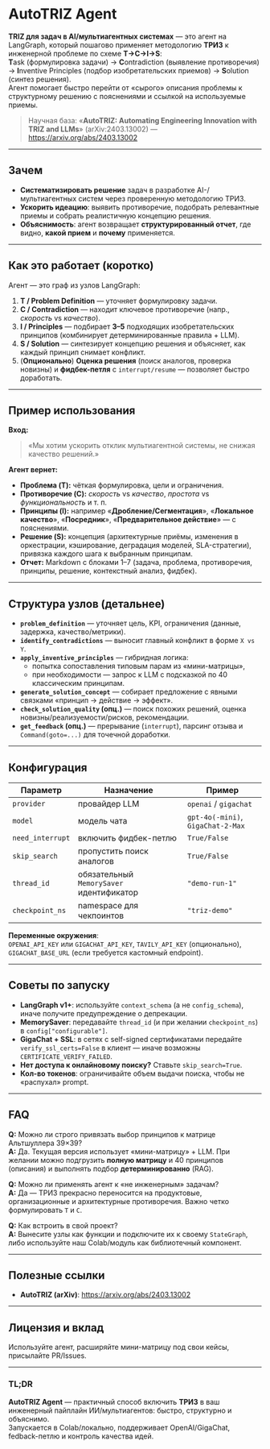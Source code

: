 
# AutoTRIZ Agent

**TRIZ для задач в AI/мультиагентных системах** — это агент на LangGraph, который пошагово применяет методологию **ТРИЗ** к инженерной проблеме по схеме **T→C→I→S**:  
**T**ask (формулировка задачи) → **C**ontradiction (выявление противоречия) → **I**nventive Principles (подбор изобретательских приемов) → **S**olution (синтез решения).  
Агент помогает быстро перейти от «сырого» описания проблемы к структурному решению с пояснениями и ссылкой на используемые приемы.

> Научная база: «**AutoTRIZ: Automating Engineering Innovation with TRIZ and LLMs**» (arXiv:2403.13002) — https://arxiv.org/abs/2403.13002

---

## Зачем

- **Систематизировать решение** задач в разработке AI-/мультиагентных систем через проверенную методологию ТРИЗ.  
- **Ускорить идеацию**: выявить противоречие, подобрать релевантные приемы и собрать реалистичную концепцию решения.  
- **Объяснимость**: агент возвращает **структурированный отчет**, где видно, **какой прием** и **почему** применяется.

---

## Как это работает (коротко)

Агент — это граф из узлов LangGraph:

1. **T / Problem Definition** — уточняет формулировку задачи.  
2. **C / Contradiction** — находит ключевое противоречие (напр., *скорость* vs *качество*).  
3. **I / Principles** — подбирает **3–5** подходящих изобретательских принципов (комбинирует детерминированные правила + LLM).  
4. **S / Solution** — синтезирует концепцию решения и объясняет, как каждый принцип снимает конфликт.  
5. (**Опционально**) **Оценка решения** (поиск аналогов, проверка новизны) и **фидбек-петля** с `interrupt/resume` — позволяет быстро доработать.

---

## Пример использования

**Вход:**  
> «Мы хотим ускорить отклик мультиагентной системы, не снижая качество решений.»

**Агент вернет:**

- **Проблема (T):** чёткая формулировка, цели и ограничения.  
- **Противоречие (C):** *скорость* vs *качество*, *простота* vs *функциональность* и т. п.  
- **Принципы (I):** например «**Дробление/Сегментация**», «**Локальное качество**», «**Посредник**», «**Предварительное действие**» — с пояснениями.  
- **Решение (S):** концепция (архитектурные приёмы, изменения в оркестрации, кэширование, деградация моделей, SLA-стратегии), привязка каждого шага к выбранным принципам.  
- **Отчет:** Markdown c блоками 1–7 (задача, проблема, противоречия, принципы, решение, контекстный анализ, фидбек).

---

## Структура узлов (детальнее)

- **`problem_definition`** — уточняет цель, KPI, ограничения (данные, задержка, качество/метрики).  
- **`identify_contradictions`** — выносит главный конфликт в форме `X vs Y`.  
- **`apply_inventive_principles`** — гибридная логика:  
  - попытка сопоставления типовым парам из «мини-матрицы»,  
  - при необходимости — запрос к LLM с подсказкой по 40 классическим принципам.  
- **`generate_solution_concept`** — собирает предложение с явными связками «принцип → действие → эффект».  
- **`check_solution_quality` (опц.)** — поиск похожих решений, оценка новизны/реализуемости/рисков, рекомендации.  
- **`get_feedback` (опц.)** — прерывание (`interrupt`), парсинг отзыва и `Command(goto=...)` для точечной доработки.

---

## Конфигурация

| Параметр | Назначение | Пример |
|---|---|---|
| `provider` | провайдер LLM | `openai` / `gigachat` |
| `model` | модель чата | `gpt-4o(-mini)`, `GigaChat-2-Max` |
| `need_interrupt` | включить фидбек-петлю | `True/False` |
| `skip_search` | пропустить поиск аналогов | `True/False` |
| `thread_id` | обязательный `MemorySaver` идентификатор | `"demo-run-1"` |
| `checkpoint_ns` | namespace для чекпоинтов | `"triz-demo"` |

**Переменные окружения**:  
`OPENAI_API_KEY` или `GIGACHAT_API_KEY`, `TAVILY_API_KEY` (опционально), `GIGACHAT_BASE_URL` (если требуется кастомный endpoint).

---

## Советы по запуску

- **LangGraph v1+**: используйте `context_schema` (а не `config_schema`), иначе получите предупреждение о депрекации.  
- **MemorySaver**: передавайте `thread_id` (и при желании `checkpoint_ns`) в `config["configurable"]`.  
- **GigaChat + SSL**: в сетях с self-signed сертификатами передайте `verify_ssl_certs=False` в клиент — иначе возможны `CERTIFICATE_VERIFY_FAILED`.  
- **Нет доступа к онлайновому поиску?** Ставьте `skip_search=True`.  
- **Кол-во токенов**: ограничивайте объем выдачи поиска, чтобы не «распухал» prompt.

---

## FAQ

**Q:** Можно ли строго привязать выбор принципов к матрице Альтшуллера 39×39?  
**A:** Да. Текущая версия использует «мини-матрицу» + LLM. При желании можно подгрузить **полную матрицу** и 40 принципов (описания) и выполнять подбор **детерминированно** (RAG).

**Q:** Можно ли применять агент к «не инженерным» задачам?  
**A:** Да — ТРИЗ прекрасно переносится на продуктовые, организационные и архитектурные противоречия. Важно четко формулировать `T` и `C`.

**Q:** Как встроить в свой проект?  
**A:** Вынесите узлы как функции и подключите их к своему `StateGraph`, либо используйте наш Colab/модуль как библиотечный компонент.

---

## Полезные ссылки

- **AutoTRIZ (arXiv)**: https://arxiv.org/abs/2403.13002

---

## Лицензия и вклад

Используйте агент, расширяйте мини-матрицу под свои кейсы, присылайте PR/Issues.  

---

### TL;DR

**AutoTRIZ Agent** — практичный способ включить **ТРИЗ** в ваш инженерный пайплайн ИИ/мультиагентов: быстро, структурно и объяснимо.  
Запускается в Colab/локально, поддерживает OpenAI/GigaChat, fedback-петлю и контроль качества идей.
